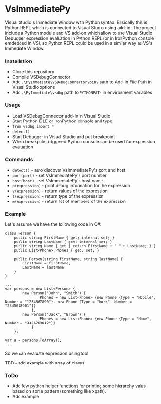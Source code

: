 VsImmediatePy
===========

Visual Studio's Immediate Window with Python syntax. Basically this is Python REPL which is connected to Visual Studio using add-in. The project include a Python module and VS add-on which allow to use Visual Studio Debugger expression evaluation in Python REPL (or in IronPython console emdedded in VS), so Python REPL could be used in a similar way as VS's Immediate Window.

### Installation
* Clone this repository
* Compile VSDebugConnector
* Add `.\PyImmediate\VSDebugConnector\bin\` path to Add-in File Path in Visual Studio options 
* Add `.\PyImmediate\vsdbg` path to `PYTHONPATH` in environment variables

### Usage
* Load VSDebugConnector add-in in Visual Studio
* Start Python IDLE or IronPython console and type:
* `from vsdbg import *`
* `detect()`
* Start Debugger in Visual Studio and put breakpoint
* When breakpoint triggered Python console can be used for expression evaluation

### Commands
* `detect()` - auto discover VsImmediatePy's port and host
* `port(port)` - set VsImmediatePy's port number
* `host(host)` - set VsImmediatePy's host name 
* `p(expression)` - print debug information for the expression
* `v(expression)` - return values of the expression
* `t(expression)` - return type of the expression
* `m(expression)` -  return list of members of the expression

### Example

Let's assume we have the following code in C#:

```
class Person {
    public string FirstName { get; internal set; }
    public string LastName { get; internal set; }
    public string Name { get { return FirstName + " " + LastName; } }
    public List<Phone> Phones { get; set; }

    public Person(string firstName, string lastName) {
        FirstName = firstName;
        LastName = lastName;
    }
}

...
var persons = new List<Person> {
        new Person("John", "Smith") {
                Phones = new List<Phone> {new Phone {Type = "Mobile", Number = "1234567890"}, new Phone {Type = "Work", Number = "2345678901"}}
            },
        new Person("Jack", "Brown") {
                Phones = new List<Phone> {new Phone {Type = "Home", Number = "3456789012"}}
            }
    };

var a = persons.ToArray();
...
```

So we can evaluate expression using tool:

TBD - add example with array of clases

### ToDo
* Add few python helper functions for printing some hierarchy valus based on some pattern (something like xpath).
* Add example
